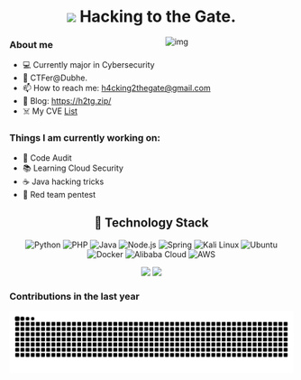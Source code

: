 <h1 align="center"> <img src="https://media.giphy.com/media/mGcNjsfWAjY5AEZNw6/giphy.gif" width="50"> Hacking to the Gate.</h1>

<img align="right" alt="img" src="https://github.com/H4cking2theGate/H4cking2theGate/blob/main/img/gate.png" width="45%" height="auto" />

### About me
- 💻 Currently major in Cybersecurity
- 🔭 CTFer@Dubhe. 
- 📫 How to reach me: h4cking2thegate@gmail.com
- 📝 Blog: https://h2tg.zip/
- ☠️ My CVE [List](CVEs.md)

### Things I am currently working on:
- 🌱 Code Audit
- 📚 Learning Cloud Security
- ☕ Java hacking tricks
- 👾 Red team pentest



<div align="center">

  <h2 align="center"> 🚀 Technology Stack</h2>

  <p>
    <img src="https://img.shields.io/badge/Python-3776AB?style=for-the-badge&logo=python&logoColor=white" alt="Python"/>
    <img src="https://img.shields.io/badge/PHP-777BB4?style=for-the-badge&logo=php&logoColor=white" alt="PHP"/>
    <img src="https://img.shields.io/badge/Java-ED8B00?style=for-the-badge&logo=openjdk&logoColor=white" alt="Java"/>
    <img src="https://img.shields.io/badge/-Node.js-43853d?style=for-the-badge&logo=node.js&logoColor=ffffff" alt="Node.js"/>
    <img src="https://img.shields.io/badge/Spring-6DB33F?style=for-the-badge&logo=spring&logoColor=white" alt="Spring"/>
    <img src="https://img.shields.io/badge/Kali_Linux-557C94?style=for-the-badge&logo=kali-linux&logoColor=white" alt="Kali Linux"/>
    <img src="https://img.shields.io/badge/Ubuntu-E95420?style=for-the-badge&logo=ubuntu&logoColor=white" alt="Ubuntu"/>
    <img src="https://img.shields.io/badge/Docker-2496ED?style=for-the-badge&logo=docker&logoColor=white" alt="Docker"/>
    <img src="https://img.shields.io/badge/Alibaba_Cloud-FF6A00?style=for-the-badge&logo=alibabacloud&logoColor=white" alt="Alibaba Cloud"/>
    <img src="https://img.shields.io/badge/Amazon_AWS-232F3E?style=for-the-badge&logo=amazon-aws&logoColor=white" alt="AWS"/>
  </p>

</div>




<p align = "center">
  <img height="180px" src="https://github-readme-stats.vercel.app/api?username=H4cking2theGate&count_private=true&show_icons=true&theme=codeSTACKr" />
  <img height="180px" src="https://github-readme-stats.vercel.app/api/top-langs/?username=H4cking2theGate&hide=css,html&theme=aura" />
</p>


### Contributions in the last year

![github contribution grid snake animation](https://github.com/H4cking2theGate/H4cking2theGate/blob/output/github-contribution-grid-snake-dark.svg?palette=github-dark)

<!--
**H4cking2theGate/H4cking2theGate** is a ✨ _special_ ✨ repository because its `README.md` (this file) appears on your GitHub profile.

Here are some ideas to get you started:

- 🔭 I’m currently working on ...
- 🌱 I’m currently learning ...
- 👯 I’m looking to collaborate on ...
- 🤔 I’m looking for help with ...
- 💬 Ask me about ...
- 📫 How to reach me: ...
- 😄 Pronouns: ...
- ⚡ Fun fact: ...
-->
